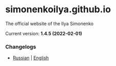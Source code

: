 # simonenkoilya.github.io
The official website of the Ilya Simonenko  

Current version: **1.4.5 (2022-02-01)**  

### Changelogs
* [Russian](CHANGELOG_ru.md) | [English](CHANGELOG_en.md)
